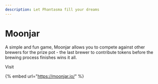 ```yaml
---
description: Let Phantasma fill your dreams
---
```


# Moonjar

A simple and fun game, Moonjar allows you to compete against other brewers for the prize pot - the last brewer to contribute tokens before the brewing process finishes wins it all.

Visit

{% embed url="https://moonjar.io/" %}
